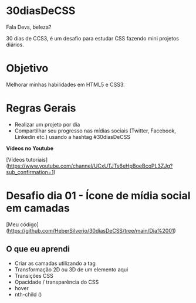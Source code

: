 # 30diasDeCSS

Fala Devs, beleza?

30 dias de CCS3, é um desafio para estudar CSS fazendo mini projetos diários.

# Objetivo
Melhorar minhas habilidades em HTML5 e CSS3.

# Regras Gerais
* Realizar um projeto por dia
* Compartilhar seu progresso nas mídias sociais (Twitter, Facebook, Linkedin etc.) usando a hashtag #30diasDeCSS

__Vídeos no Youtube__

[Vídeos tutoriais] (https://www.youtube.com/channel/UCxUTJTs6eHpBoeBcoPL3ZJg?sub_confirmation=1)

# Desafio dia 01 - Ícone de mídia social em camadas
[Meu código] (https://github.com/HeberSilverio/30diasDeCSS/tree/main/Dia%2001)

## O que eu aprendi
* Criar as camadas utilizando a tag <span>
* Transformação 2D ou 3D de um elemento aqui
* Transições CSS
* Opacidade / transparência do CSS
* hover
* nth-child ()

